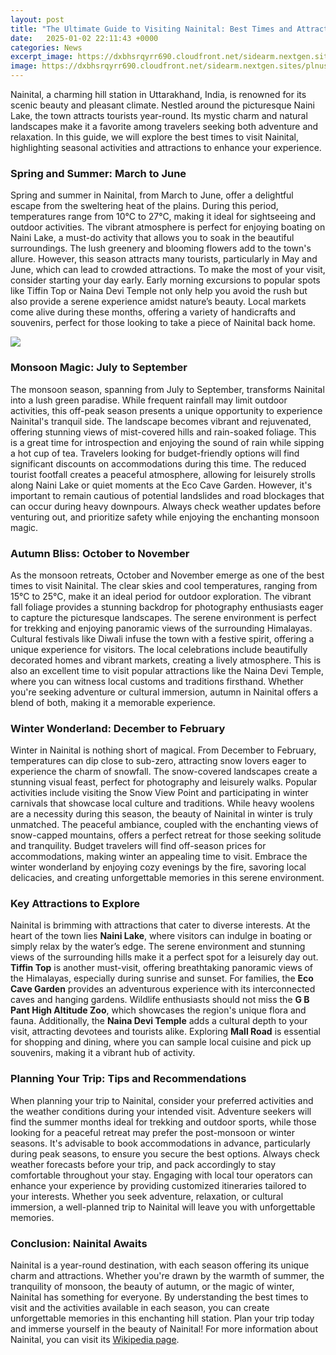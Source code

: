 ```yaml
---
layout: post
title: "The Ultimate Guide to Visiting Nainital: Best Times and Attractions"
date:   2025-01-02 22:11:43 +0000
categories: News
excerpt_image: https://dxbhsrqyrr690.cloudfront.net/sidearm.nextgen.sites/plnusealions.com/images/responsive_2023/default_image.png
image: https://dxbhsrqyrr690.cloudfront.net/sidearm.nextgen.sites/plnusealions.com/images/responsive_2023/default_image.png
---
```


Nainital, a charming hill station in Uttarakhand, India, is renowned for its scenic beauty and pleasant climate. Nestled around the picturesque Naini Lake, the town attracts tourists year-round. Its mystic charm and natural landscapes make it a favorite among travelers seeking both adventure and relaxation. In this guide, we will explore the best times to visit Nainital, highlighting seasonal activities and attractions to enhance your experience.
### Spring and Summer: March to June
Spring and summer in Nainital, from March to June, offer a delightful escape from the sweltering heat of the plains. During this period, temperatures range from 10°C to 27°C, making it ideal for sightseeing and outdoor activities. The vibrant atmosphere is perfect for enjoying boating on Naini Lake, a must-do activity that allows you to soak in the beautiful surroundings. The lush greenery and blooming flowers add to the town's allure.
However, this season attracts many tourists, particularly in May and June, which can lead to crowded attractions. To make the most of your visit, consider starting your day early. Early morning excursions to popular spots like Tiffin Top or Naina Devi Temple not only help you avoid the rush but also provide a serene experience amidst nature’s beauty. Local markets come alive during these months, offering a variety of handicrafts and souvenirs, perfect for those looking to take a piece of Nainital back home.

![](https://dxbhsrqyrr690.cloudfront.net/sidearm.nextgen.sites/plnusealions.com/images/responsive_2023/default_image.png)
### Monsoon Magic: July to September
The monsoon season, spanning from July to September, transforms Nainital into a lush green paradise. While frequent rainfall may limit outdoor activities, this off-peak season presents a unique opportunity to experience Nainital's tranquil side. The landscape becomes vibrant and rejuvenated, offering stunning views of mist-covered hills and rain-soaked foliage. This is a great time for introspection and enjoying the sound of rain while sipping a hot cup of tea.
Travelers looking for budget-friendly options will find significant discounts on accommodations during this time. The reduced tourist footfall creates a peaceful atmosphere, allowing for leisurely strolls along Naini Lake or quiet moments at the Eco Cave Garden. However, it's important to remain cautious of potential landslides and road blockages that can occur during heavy downpours. Always check weather updates before venturing out, and prioritize safety while enjoying the enchanting monsoon magic.
### Autumn Bliss: October to November
As the monsoon retreats, October and November emerge as one of the best times to visit Nainital. The clear skies and cool temperatures, ranging from 15°C to 25°C, make it an ideal period for outdoor exploration. The vibrant fall foliage provides a stunning backdrop for photography enthusiasts eager to capture the picturesque landscapes. The serene environment is perfect for trekking and enjoying panoramic views of the surrounding Himalayas.
Cultural festivals like Diwali infuse the town with a festive spirit, offering a unique experience for visitors. The local celebrations include beautifully decorated homes and vibrant markets, creating a lively atmosphere. This is also an excellent time to visit popular attractions like the Naina Devi Temple, where you can witness local customs and traditions firsthand. Whether you're seeking adventure or cultural immersion, autumn in Nainital offers a blend of both, making it a memorable experience.
### Winter Wonderland: December to February
Winter in Nainital is nothing short of magical. From December to February, temperatures can dip close to sub-zero, attracting snow lovers eager to experience the charm of snowfall. The snow-covered landscapes create a stunning visual feast, perfect for photography and leisurely walks. Popular activities include visiting the Snow View Point and participating in winter carnivals that showcase local culture and traditions.
While heavy woolens are a necessity during this season, the beauty of Nainital in winter is truly unmatched. The peaceful ambiance, coupled with the enchanting views of snow-capped mountains, offers a perfect retreat for those seeking solitude and tranquility. Budget travelers will find off-season prices for accommodations, making winter an appealing time to visit. Embrace the winter wonderland by enjoying cozy evenings by the fire, savoring local delicacies, and creating unforgettable memories in this serene environment.
### Key Attractions to Explore
Nainital is brimming with attractions that cater to diverse interests. At the heart of the town lies **Naini Lake**, where visitors can indulge in boating or simply relax by the water’s edge. The serene environment and stunning views of the surrounding hills make it a perfect spot for a leisurely day out. **Tiffin Top** is another must-visit, offering breathtaking panoramic views of the Himalayas, especially during sunrise and sunset.
For families, the **Eco Cave Garden** provides an adventurous experience with its interconnected caves and hanging gardens. Wildlife enthusiasts should not miss the **G B Pant High Altitude Zoo**, which showcases the region's unique flora and fauna. Additionally, the **Naina Devi Temple** adds a cultural depth to your visit, attracting devotees and tourists alike. Exploring **Mall Road** is essential for shopping and dining, where you can sample local cuisine and pick up souvenirs, making it a vibrant hub of activity.
### Planning Your Trip: Tips and Recommendations
When planning your trip to Nainital, consider your preferred activities and the weather conditions during your intended visit. Adventure seekers will find the summer months ideal for trekking and outdoor sports, while those looking for a peaceful retreat may prefer the post-monsoon or winter seasons. It's advisable to book accommodations in advance, particularly during peak seasons, to ensure you secure the best options.
Always check weather forecasts before your trip, and pack accordingly to stay comfortable throughout your stay. Engaging with local tour operators can enhance your experience by providing customized itineraries tailored to your interests. Whether you seek adventure, relaxation, or cultural immersion, a well-planned trip to Nainital will leave you with unforgettable memories.
### Conclusion: Nainital Awaits
Nainital is a year-round destination, with each season offering its unique charm and attractions. Whether you're drawn by the warmth of summer, the tranquility of monsoon, the beauty of autumn, or the magic of winter, Nainital has something for everyone. By understanding the best times to visit and the activities available in each season, you can create unforgettable memories in this enchanting hill station. Plan your trip today and immerse yourself in the beauty of Nainital! For more information about Nainital, you can visit its [Wikipedia page](https://fr.edu.vn/en/Nainital).